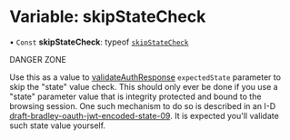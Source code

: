 # Variable: skipStateCheck

• `Const` **skipStateCheck**: typeof [`skipStateCheck`](skipStateCheck.md)

DANGER ZONE

Use this as a value to [validateAuthResponse](../functions/validateAuthResponse.md) `expectedState`
parameter to skip the "state" value check. This should only ever be done if
you use a "state" parameter value that is integrity protected and bound to
the browsing session. One such mechanism to do so is described in an I-D
[draft-bradley-oauth-jwt-encoded-state-09](https://datatracker.ietf.org/doc/html/draft-bradley-oauth-jwt-encoded-state-09).
It is expected you'll validate such state value yourself.
